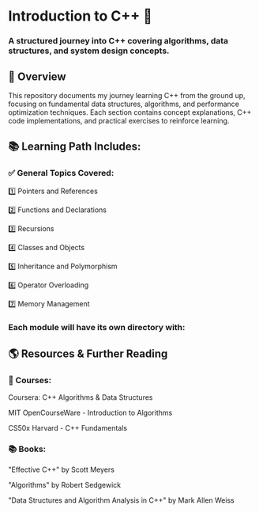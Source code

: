 # Introduction to C++ 🚀
### A structured journey into C++ covering algorithms, data structures, and system design concepts.

## 📌 Overview
This repository documents my journey learning C++ from the ground up, focusing on fundamental data structures, algorithms, and performance optimization techniques. Each section contains concept explanations, C++ code implementations, and practical exercises to reinforce learning.

## 📚 Learning Path Includes:

### ✅ General Topics Covered:
1️⃣ Pointers and References

2️⃣ Functions and Declarations

3️⃣ Recursions

4️⃣ Classes and Objects

5️⃣ Inheritance and Polymorphism

6️⃣ Operator Overloading

7️⃣ Memory Management

### Each module will have its own directory with:


## 🌎 Resources & Further Reading
### 📖 Courses:

Coursera: C++ Algorithms & Data Structures

MIT OpenCourseWare - Introduction to Algorithms

CS50x Harvard - C++ Fundamentals

### 📚 Books:

"Effective C++" by Scott Meyers

"Algorithms" by Robert Sedgewick

"Data Structures and Algorithm Analysis in C++" by Mark Allen Weiss
